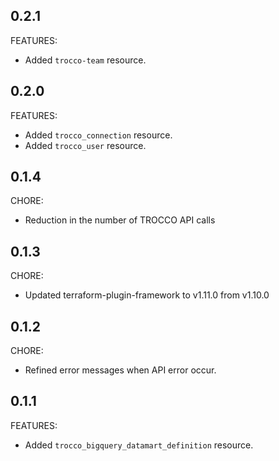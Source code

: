 ## 0.2.1
FEATURES:
- Added `trocco-team` resource.

## 0.2.0
FEATURES:
- Added `trocco_connection` resource.
- Added `trocco_user` resource.

## 0.1.4
CHORE:
- Reduction in the number of TROCCO API calls

## 0.1.3
CHORE:
- Updated terraform-plugin-framework to v1.11.0 from v1.10.0

## 0.1.2
CHORE:
- Refined error messages when API error occur.

## 0.1.1
FEATURES:
- Added `trocco_bigquery_datamart_definition` resource.
